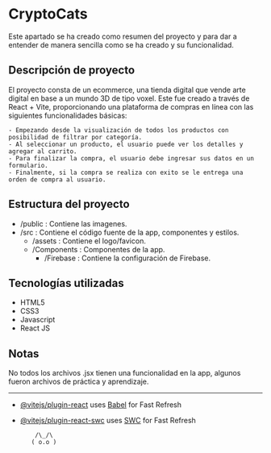 # CryptoCats

Este apartado se ha creado como resumen del proyecto y para dar a entender de manera sencilla como se ha creado y su funcionalidad.

## Descripción de proyecto

El proyecto consta de un ecommerce, una tienda digital que vende arte digital en base a un mundo 3D de tipo voxel. Este fue creado a través de React + Vite, proporcionando una plataforma de compras en línea con las siguientes funcionalidades básicas: 
    
    - Empezando desde la visualización de todos los productos con posibilidad de filtrar por categoría.
    - Al seleccionar un producto, el usuario puede ver los detalles y agregar al carrito.
    - Para finalizar la compra, el usuario debe ingresar sus datos en un formulario.
    - Finalmente, si la compra se realiza con exito se le entrega una orden de compra al usuario.

## Estructura del proyecto

- /public : Contiene las imagenes.
- /src : Contiene el código fuente de la app, componentes y estilos.
    - /assets : Contiene el logo/favicon.
    - /Components : Componentes de la app.
        - /Firebase : Contiene la configuración de Firebase.

## Tecnologías utilizadas

- HTML5
- CSS3
- Javascript
- React JS

## Notas

No todos los archivos .jsx tienen una funcionalidad en la app, algunos fueron archivos de práctica y aprendizaje.

--------------

- [@vitejs/plugin-react](https://github.com/vitejs/vite-plugin-react/blob/main/packages/plugin-react/README.md) uses [Babel](https://babeljs.io/) for Fast Refresh
- [@vitejs/plugin-react-swc](https://github.com/vitejs/vite-plugin-react-swc) uses [SWC](https://swc.rs/) for Fast Refresh

          /\_/\  
         ( o.o ) 
